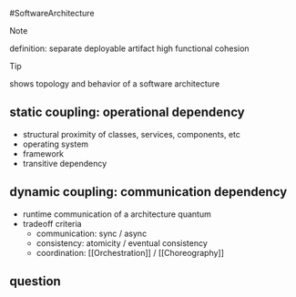 #SoftwareArchitecture 

>[!note]
>definition: separate deployable artifact
>high functional cohesion

>[!tip]
>shows topology and behavior of a software architecture
>
## static coupling: operational dependency
- structural proximity of classes, services, components, etc
- operating system
- framework
- transitive dependency
## dynamic coupling: communication dependency
- runtime communication of a architecture quantum
- tradeoff criteria
	- communication: sync / async 
	- consistency: atomicity / eventual consistency
	- coordination: [[Orchestration]] / [[Choreography]]



## question
